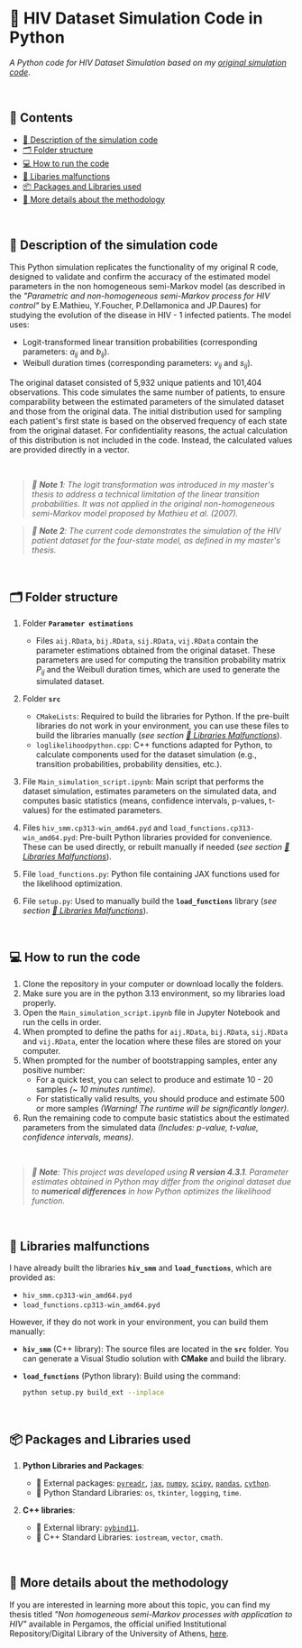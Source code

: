 # 🐍 HIV Dataset Simulation Code in Python
*A Python code for HIV Dataset Simulation based on my [original simulation code](https://github.com/pennystack/Simulation-For-HIV-Dataset)*.


<br>


## 📖 Contents
- [📝 Description of the simulation code](#-description-of-the-simulation-code)
- [🗂️ Folder structure](#%EF%B8%8F-folder-structure)
- [💻 How to run the code](#-how-to-run-the-code)
- [🔧 Libaries malfunctions](#-libraries-malfunctions)
- [📦 Packages and Libraries used](#-packages-and-libraries-used)
- [🔎 More details about the methodology](#-more-details-about-the-methodology)


<br>


## 📝 Description of the simulation code

 This Python simulation replicates the functionality of my original R code, designed to validate and confirm the accuracy of the estimated model parameters in the non homogeneous semi-Markov model (as described in the *"Parametric and non-homogeneous semi-Markov process for HIV control"* by E.Mathieu, Y.Foucher, P.Dellamonica and JP.Daures) for studying the evolution of the disease in HIV - 1 infected patients. The model uses:
 - Logit-transformed linear transition probabilities (corresponding parameters: $a_{ij}$ and $b_{ij}$).
 - Weibull duration times (corresponding parameters: $v_{ij}$ and $s_{ij}$).


 The original dataset consisted of 5,932 unique patients and 101,404 observations. This code simulates the same number of patients, to ensure comparability between the estimated parameters of the simulated dataset and those from the original data. The initial distribution used for sampling each patient's first state is based on the observed frequency of each state from the original dataset. For confidentiality reasons, the actual calculation of this distribution is not included in the code. Instead, the calculated values are provided directly in a vector.
 

<br>

> *📌 **Note 1**: The logit transformation was introduced in my master's thesis to address a technical limitation of the linear transition probabilities. It was not applied in the original non-homogeneous semi-Markov model proposed by Mathieu et al. (2007).*


> *📌 **Note 2**: The current code demonstrates the simulation of the HIV patient dataset for the four-state model, as defined in my master's thesis.*



<br>


## 🗂️ Folder structure

1. Folder **`Parameter estimations`**
   - Files `aij.RData`, `bij.RData`, `sij.RData`, `vij.RData` contain the parameter estimations obtained from the original dataset. These parameters are used for computing the transition probability matrix $P_{ij}$​ and the Weibull duration times, which are used to generate the simulated dataset.

2. Folder **`src`**
   - `CMakeLists`: Required to build the libraries for Python. If the pre-built libraries do not work in your environment, you can use these files to build the libraries manually (*see section [🔧 Libraries Malfunctions](#-libraries-malfunctions)*).
   - `loglikelihoodpython.cpp`: C++ functions adapted for Python, to calculate components used for the dataset simulation (e.g., transition probabilities, probability densities, etc.).

3. File `Main_simulation_script.ipynb`: Main script that performs the dataset simulation, estimates parameters on the simulated data, and computes basic statistics (means, confidence intervals, p-values, t-values) for the estimated parameters.
4. Files `hiv_smm.cp313-win_amd64.pyd` and `load_functions.cp313-win_amd64.pyd`: Pre-built Python libraries provided for convenience. These can be used directly, or rebuilt manually if needed (*see section [🔧 Libraries Malfunctions](#-libraries-malfunctions)*).
5. File `load_functions.py`: Python file containing JAX functions used for the likelihood optimization.
6. File `setup.py`: Used to manually build the **`load_functions`** library (*see section [🔧 Libraries Malfunctions](#-libraries-malfunctions)*).



<br>


## 💻 How to run the code

1. Clone the repository in your computer or download locally the folders.
2. Make sure you are in the python 3.13 environment, so my libraries load properly.
3. Open the `Main_simulation_script.ipynb` file in Jupyter Notebook and run the cells in order.
4. When prompted to define the paths for `aij.RData`, `bij.RData`, `sij.RData` and `vij.RData`, enter the location where these files are stored on your computer.
5. When prompted for the number of bootstrapping samples, enter any positive number:
   - For a quick test, you can select to produce and estimate 10 - 20 samples *(~ 10 minutes runtime)*.
   - For statistically valid results, you should produce and estimate 500 or more samples *(Warning! The runtime will be significantly longer)*.
6. Run the remaining code to compute basic statistics about the estimated parameters from the simulated data *(Includes: p-value, t-value, confidence intervals, means)*.


<br>

 > *📌 **Note**: This project was developed using **R version 4.3.1**. Parameter estimates obtained in Python may differ from the original dataset due to **numerical differences** in how Python optimizes the likelihood function.*



<br>


## 🔧 Libraries malfunctions


I have already built the libraries **`hiv_smm`** and **`load_functions`**, which are provided as:
- `hiv_smm.cp313-win_amd64.pyd`  
- `load_functions.cp313-win_amd64.pyd`  

However, if they do not work in your environment, you can build them manually:
- **`hiv_smm`** (C++ library): The source files are located in the **`src`** folder. You can generate a Visual Studio solution with **CMake** and build the library.  
- **`load_functions`** (Python library): Build using the command:
  
  ```bash
  python setup.py build_ext --inplace
  ```


<br>

## 📦 Packages and Libraries used

1. **Python Libraries and Packages**:
   - 🔗 External packages: [`pyreadr`](https://pypi.org/project/pyreadr/), [`jax`](https://github.com/google/jax), [`numpy`](https://numpy.org/), [`scipy`](https://scipy.org/), [`pandas`](https://pandas.pydata.org/), [`cython`](https://cython.org/).
   - 🧩 Python Standard Libraries: `os`, `tkinter`, `logging`, `time`.

2. **C++ libraries**:
    - 🔗 External library: [`pybind11`](https://github.com/pybind/pybind11).
    - 🧩 C++ Standard Libraries: `iostream`, `vector`, `cmath`.



<br>


## 🔎 More details about the methodology

 If you are interested in learning more about this topic, you can find my thesis titled *"Non homogeneous semi-Markov processes with application to HIV"* available in Pergamos, the official unified Institutional Repository/Digital Library of the University of Athens, [here](https://www.google.com/url?sa=t&source=web&rct=j&opi=89978449&url=https://pergamos.lib.uoa.gr/uoa/dl/object/3403042/file.pdf&ved=2ahUKEwjQ7M_MpuSOAxVRIxAIHQVvBBQQFnoECBkQAQ&usg=AOvVaw1tymNuOkbKCGtNwmmVFqkl).
